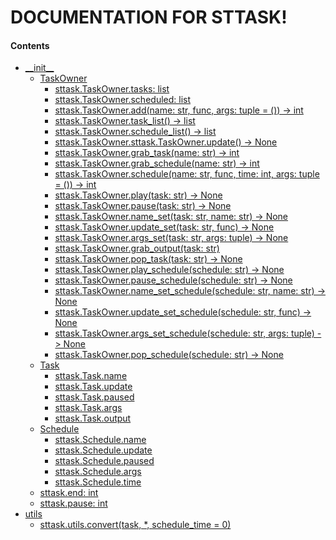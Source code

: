 # DOCUMENTATION FOR STTASK!

#### Contents

- [\_\_init\_\_]()
  - [TaskOwner]()
    - [sttask.TaskOwner.tasks: list]()
    - [sttask.TaskOwner.scheduled: list]()
    - [sttask.TaskOwner.add(name: str, func, args: tuple = ()) -> int]()
    - [sttask.TaskOwner.task_list() -> list]()
    - [sttask.TaskOwner.schedule_list() -> list]()
    - [sttask.TaskOwner.sttask.TaskOwner.update() -> None]()
    - [sttask.TaskOwner.grab_task(name: str) -> int]()
    - [sttask.TaskOwner.grab_schedule(name: str) -> int]()
    - [sttask.TaskOwner.schedule(name: str, func, time: int, args: tuple = ()) -> int]()
    - [sttask.TaskOwner.play(task: str) -> None]()
    - [sttask.TaskOwner.pause(task: str) -> None]()
    - [sttask.TaskOwner.name_set(task: str, name: str) -> None]()
    - [sttask.TaskOwner.update_set(task: str, func) -> None]()
    - [sttask.TaskOwner.args_set(task: str, args: tuple) -> None]()
    - [sttask.TaskOwner.grab_output(task: str)]()
    - [sttask.TaskOwner.pop_task(task: str) -> None]()
    - [sttask.TaskOwner.play_schedule(schedule: str) -> None]()
    - [sttask.TaskOwner.pause_schedule(schedule: str) -> None]()
    - [sttask.TaskOwner.name_set_schedule(schedule: str, name: str) -> None]()
    - [sttask.TaskOwner.update_set_schedule(schedule: str, func) -> None]()
    - [sttask.TaskOwner.args_set_schedule(schedule: str, args: tuple) -> None]()
    - [sttask.TaskOwner.pop_schedule(schedule: str) -> None]()
  - [Task]()
    - [sttask.Task.name]()
    - [sttask.Task.update]()
    - [sttask.Task.paused]()
    - [sttask.Task.args]()
    - [sttask.Task.output]()
  - [Schedule]()
    - [sttask.Schedule.name]()
    - [sttask.Schedule.update]()
    - [sttask.Schedule.paused]()
    - [sttask.Schedule.args]()
    - [sttask.Schedule.time]()
  - [sttask.end: int]()
  - [sttask.pause: int]()
- [utils]()
  - [sttask.utils.convert(task, \*, schedule_time = 0)]()
